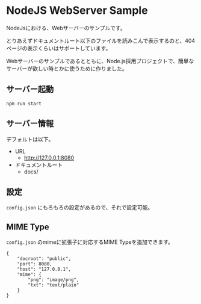 # NodeJS WebServer Sample

NodeJsにおける、Webサーバーのサンプルです。

とりあえずドキュメントルート以下のファイルを読みこんで表示するのと、404ページの表示くらいはサポートしています。

Webサーバーのサンプルであるとともに、Node.js採用プロジェクトで、簡単なサーバーが欲しい時とかに使うために作りました。

## サーバー起動

```
npm run start
```

## サーバー情報

デフォルトは以下。

* URL
    * http://127.0.0.1:8080
* ドキュメントルート
    * docs/

## 設定

`config.json` にもろもろの設定があるので、それで設定可能。

## MIME Type

`config.json` のmimeに拡張子に対応するMIME Typeを追加できます。

```
{
	"docroot": "public",
	"port": 8080,
	"host": "127.0.0.1",
	"mime": {
		"png": "image/png",
		"txt": "text/plain"
	}
}
```
